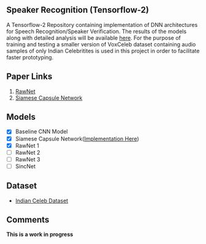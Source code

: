 ## Speaker Recognition (Tensorflow-2)
A Tensorflow-2 Repository containing implementation of DNN architectures
for Speech Recognition/Speaker Verification. The results of the models along with detailed analysis
will be available [here](https://nd15.github.io/nemo/). For the purpose of training and testing
a smaller version of VoxCeleb dataset containing audio samples of only Indian Celebritites is 
used in this project in order to facilitate faster prototyping.

## Paper Links
1. [RawNet](https://arxiv.org/pdf/1904.08104.pdf)
2. [Siamese Capsule Network](https://arxiv.org/pdf/2009.13480.pdf)

## Models
- [X] Baseline CNN Model
- [X] Siamese Capsule Network([Implementation Here](https://github.com/ND15/SiameseSpeech))
- [X] RawNet 1
- [ ] RawNet 2
- [ ] RawNet 3
- [ ] SincNet

## Dataset
- [Indian Celeb Dataset](https://www.kaggle.com/datasets/gaurav41/voxceleb1-audio-wav-files-for-india-celebrity)

## Comments
**This is a work in progress**
